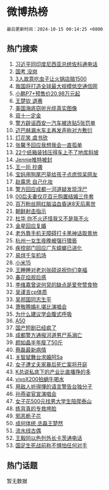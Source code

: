 # 微博热榜

`最后更新时间：2024-10-15 00:14:25 +0800`

## 热门搜索

1. [习近平同印度尼西亚总统佐科通电话](https://m.weibo.cn/search?containerid=100103type%3D1%26t%3D10%26q%3D%23%E4%B9%A0%E8%BF%91%E5%B9%B3%E5%90%8C%E5%8D%B0%E5%BA%A6%E5%B0%BC%E8%A5%BF%E4%BA%9A%E6%80%BB%E7%BB%9F%E4%BD%90%E7%A7%91%E9%80%9A%E7%94%B5%E8%AF%9D%23&stream_entry_id=51&isnewpage=1&extparam=seat%3D1%26pos%3D0%26dgr%3D0%26cate%3D10103%26q%3D%2523%25E4%25B9%25A0%25E8%25BF%2591%25E5%25B9%25B3%25E5%2590%258C%25E5%258D%25B0%25E5%25BA%25A6%25E5%25B0%25BC%25E8%25A5%25BF%25E4%25BA%259A%25E6%2580%25BB%25E7%25BB%259F%25E4%25BD%2590%25E7%25A7%2591%25E9%2580%259A%25E7%2594%25B5%25E8%25AF%259D%2523%26c_type%3D51%26filter_type%3Drealtimehot%26stream_entry_id%3D51%26display_time%3D1728922463%26pre_seqid%3D172892246390802556907137)
1. [国考 没岗](https://m.weibo.cn/search?containerid=100103type%3D1%26t%3D10%26q%3D%E5%9B%BD%E8%80%83+%E6%B2%A1%E5%B2%97&stream_entry_id=31&isnewpage=1&extparam=seat%3D1%26q%3D%25E5%259B%25BD%25E8%2580%2583%2520%25E6%25B2%25A1%25E5%25B2%2597%26dgr%3D0%26band_rank%3D1%26filter_type%3Drealtimehot%26c_type%3D31%26flag%3D1%26lcate%3D5001%26cate%3D5001%26realpos%3D1%26pos%3D0%26stream_entry_id%3D31%26display_time%3D1728922463%26pre_seqid%3D172892246390802556907137)
1. [3人故意吃虫子让火锅店赔1500](https://m.weibo.cn/search?containerid=100103type%3D1%26t%3D10%26q%3D%233%E4%BA%BA%E6%95%85%E6%84%8F%E5%90%83%E8%99%AB%E5%AD%90%E8%AE%A9%E7%81%AB%E9%94%85%E5%BA%97%E8%B5%941500%23&stream_entry_id=31&isnewpage=1&extparam=seat%3D1%26q%3D%25233%25E4%25BA%25BA%25E6%2595%2585%25E6%2584%258F%25E5%2590%2583%25E8%2599%25AB%25E5%25AD%2590%25E8%25AE%25A9%25E7%2581%25AB%25E9%2594%2585%25E5%25BA%2597%25E8%25B5%25941500%2523%26dgr%3D0%26band_rank%3D2%26filter_type%3Drealtimehot%26c_type%3D31%26flag%3D0%26lcate%3D5001%26cate%3D5001%26realpos%3D2%26pos%3D1%26stream_entry_id%3D31%26display_time%3D1728922463%26pre_seqid%3D172892246390802556907137)
1. [我国将打造全球最大规模低空通信网](https://m.weibo.cn/search?containerid=100103type%3D1%26t%3D10%26q%3D%23%E6%88%91%E5%9B%BD%E5%B0%86%E6%89%93%E9%80%A0%E5%85%A8%E7%90%83%E6%9C%80%E5%A4%A7%E8%A7%84%E6%A8%A1%E4%BD%8E%E7%A9%BA%E9%80%9A%E4%BF%A1%E7%BD%91%23&stream_entry_id=31&isnewpage=1&extparam=seat%3D1%26q%3D%2523%25E6%2588%2591%25E5%259B%25BD%25E5%25B0%2586%25E6%2589%2593%25E9%2580%25A0%25E5%2585%25A8%25E7%2590%2583%25E6%259C%2580%25E5%25A4%25A7%25E8%25A7%2584%25E6%25A8%25A1%25E4%25BD%258E%25E7%25A9%25BA%25E9%2580%259A%25E4%25BF%25A1%25E7%25BD%2591%2523%26dgr%3D0%26band_rank%3D3%26filter_type%3Drealtimehot%26c_type%3D31%26flag%3D0%26lcate%3D5001%26cate%3D5001%26realpos%3D3%26pos%3D2%26stream_entry_id%3D31%26display_time%3D1728922463%26pre_seqid%3D172892246390802556907137)
1. [小鹏P7+预售价20.98万元起](https://m.weibo.cn/search?containerid=100103type%3D1%26t%3D10%26q%3D%23%E5%B0%8F%E9%B9%8FP7%2B%E9%A2%84%E5%94%AE%E4%BB%B720.98%E4%B8%87%E5%85%83%E8%B5%B7%23&stream_entry_id=31&isnewpage=1&extparam=seat%3D1%26q%3D%2523%25E5%25B0%258F%25E9%25B9%258FP7%252B%25E9%25A2%2584%25E5%2594%25AE%25E4%25BB%25B720.98%25E4%25B8%2587%25E5%2585%2583%25E8%25B5%25B7%2523%26dgr%3D0%26is_ad_pos%3D1%26adid%3D259110%26band_rank%3D4%26filter_type%3Drealtimehot%26pos%3D3%26topic_ad%3D1%26c_type%3D31%26lcate%3D5001%26cate%3D5001%26stream_entry_id%3D31%26display_time%3D1728922463%26pre_seqid%3D172892246390802556907137)
1. [王楚钦 退赛](https://m.weibo.cn/search?containerid=100103type%3D1%26t%3D10%26q%3D%E7%8E%8B%E6%A5%9A%E9%92%A6+%E9%80%80%E8%B5%9B&stream_entry_id=31&isnewpage=1&extparam=seat%3D1%26q%3D%25E7%258E%258B%25E6%25A5%259A%25E9%2592%25A6%2520%25E9%2580%2580%25E8%25B5%259B%26dgr%3D0%26band_rank%3D4%26filter_type%3Drealtimehot%26c_type%3D31%26flag%3D2%26lcate%3D5001%26cate%3D5001%26realpos%3D4%26pos%3D4%26stream_entry_id%3D31%26display_time%3D1728922463%26pre_seqid%3D172892246390802556907137)
1. [美国海底窃听光缆真实图像](https://m.weibo.cn/search?containerid=100103type%3D1%26t%3D10%26q%3D%23%E7%BE%8E%E5%9B%BD%E6%B5%B7%E5%BA%95%E7%AA%83%E5%90%AC%E5%85%89%E7%BC%86%E7%9C%9F%E5%AE%9E%E5%9B%BE%E5%83%8F%23&stream_entry_id=31&isnewpage=1&extparam=seat%3D1%26q%3D%2523%25E7%25BE%258E%25E5%259B%25BD%25E6%25B5%25B7%25E5%25BA%2595%25E7%25AA%2583%25E5%2590%25AC%25E5%2585%2589%25E7%25BC%2586%25E7%259C%259F%25E5%25AE%259E%25E5%259B%25BE%25E5%2583%258F%2523%26dgr%3D0%26band_rank%3D5%26filter_type%3Drealtimehot%26c_type%3D31%26flag%3D1%26lcate%3D5001%26cate%3D5001%26realpos%3D5%26pos%3D5%26stream_entry_id%3D31%26display_time%3D1728922463%26pre_seqid%3D172892246390802556907137)
1. [双十一定金](https://m.weibo.cn/search?containerid=100103type%3D1%26t%3D10%26q%3D%E5%8F%8C%E5%8D%81%E4%B8%80%E5%AE%9A%E9%87%91&stream_entry_id=31&isnewpage=1&extparam=seat%3D1%26q%3D%25E5%258F%258C%25E5%258D%2581%25E4%25B8%2580%25E5%25AE%259A%25E9%2587%2591%26dgr%3D0%26band_rank%3D6%26filter_type%3Drealtimehot%26c_type%3D31%26flag%3D2%26lcate%3D5001%26cate%3D5001%26realpos%3D6%26pos%3D6%26stream_entry_id%3D31%26display_time%3D1728922463%26pre_seqid%3D172892246390802556907137)
1. [警方辟谣西安一汽车被连贴5张罚单](https://m.weibo.cn/search?containerid=100103type%3D1%26t%3D10%26q%3D%23%E8%AD%A6%E6%96%B9%E8%BE%9F%E8%B0%A3%E8%A5%BF%E5%AE%89%E4%B8%80%E6%B1%BD%E8%BD%A6%E8%A2%AB%E8%BF%9E%E8%B4%B45%E5%BC%A0%E7%BD%9A%E5%8D%95%23&stream_entry_id=31&isnewpage=1&extparam=seat%3D1%26q%3D%2523%25E8%25AD%25A6%25E6%2596%25B9%25E8%25BE%259F%25E8%25B0%25A3%25E8%25A5%25BF%25E5%25AE%2589%25E4%25B8%2580%25E6%25B1%25BD%25E8%25BD%25A6%25E8%25A2%25AB%25E8%25BF%259E%25E8%25B4%25B45%25E5%25BC%25A0%25E7%25BD%259A%25E5%258D%2595%2523%26dgr%3D0%26is_ad_pos%3D1%26adid%3D258996%26band_rank%3D7%26filter_type%3Drealtimehot%26pos%3D7%26lcate%3D5001%26c_type%3D31%26cate%3D5001%26stream_entry_id%3D31%26display_time%3D1728922463%26pre_seqid%3D172892246390802556907137)
1. [迈巴赫漏水车主再发声称对方敷衍](https://m.weibo.cn/search?containerid=100103type%3D1%26t%3D10%26q%3D%23%E8%BF%88%E5%B7%B4%E8%B5%AB%E6%BC%8F%E6%B0%B4%E8%BD%A6%E4%B8%BB%E5%86%8D%E5%8F%91%E5%A3%B0%E7%A7%B0%E5%AF%B9%E6%96%B9%E6%95%B7%E8%A1%8D%23&stream_entry_id=31&isnewpage=1&extparam=seat%3D1%26q%3D%2523%25E8%25BF%2588%25E5%25B7%25B4%25E8%25B5%25AB%25E6%25BC%258F%25E6%25B0%25B4%25E8%25BD%25A6%25E4%25B8%25BB%25E5%2586%258D%25E5%258F%2591%25E5%25A3%25B0%25E7%25A7%25B0%25E5%25AF%25B9%25E6%2596%25B9%25E6%2595%25B7%25E8%25A1%258D%2523%26dgr%3D0%26band_rank%3D7%26filter_type%3Drealtimehot%26c_type%3D31%26flag%3D1%26lcate%3D5001%26cate%3D5001%26realpos%3D7%26pos%3D8%26stream_entry_id%3D31%26display_time%3D1728922463%26pre_seqid%3D172892246390802556907137)
1. [灯花笑 虞书欣](https://m.weibo.cn/search?containerid=100103type%3D1%26t%3D10%26q%3D%E7%81%AF%E8%8A%B1%E7%AC%91+%E8%99%9E%E4%B9%A6%E6%AC%A3&stream_entry_id=31&isnewpage=1&extparam=seat%3D1%26q%3D%25E7%2581%25AF%25E8%258A%25B1%25E7%25AC%2591%2520%25E8%2599%259E%25E4%25B9%25A6%25E6%25AC%25A3%26dgr%3D0%26band_rank%3D8%26filter_type%3Drealtimehot%26c_type%3D31%26flag%3D1%26lcate%3D5001%26cate%3D5001%26realpos%3D8%26pos%3D9%26stream_entry_id%3D31%26display_time%3D1728922463%26pre_seqid%3D172892246390802556907137)
1. [张馨予回应我想我会一直孤单](https://m.weibo.cn/search?containerid=100103type%3D1%26t%3D10%26q%3D%23%E5%BC%A0%E9%A6%A8%E4%BA%88%E5%9B%9E%E5%BA%94%E6%88%91%E6%83%B3%E6%88%91%E4%BC%9A%E4%B8%80%E7%9B%B4%E5%AD%A4%E5%8D%95%23&stream_entry_id=31&isnewpage=1&extparam=seat%3D1%26q%3D%2523%25E5%25BC%25A0%25E9%25A6%25A8%25E4%25BA%2588%25E5%259B%259E%25E5%25BA%2594%25E6%2588%2591%25E6%2583%25B3%25E6%2588%2591%25E4%25BC%259A%25E4%25B8%2580%25E7%259B%25B4%25E5%25AD%25A4%25E5%258D%2595%2523%26dgr%3D0%26band_rank%3D9%26filter_type%3Drealtimehot%26c_type%3D31%26flag%3D0%26lcate%3D5001%26cate%3D5001%26realpos%3D9%26pos%3D10%26stream_entry_id%3D31%26display_time%3D1728922463%26pre_seqid%3D172892246390802556907137)
1. [22个纸箱装钱压得车上不了地库斜坡](https://m.weibo.cn/search?containerid=100103type%3D1%26t%3D10%26q%3D%2322%E4%B8%AA%E7%BA%B8%E7%AE%B1%E8%A3%85%E9%92%B1%E5%8E%8B%E5%BE%97%E8%BD%A6%E4%B8%8A%E4%B8%8D%E4%BA%86%E5%9C%B0%E5%BA%93%E6%96%9C%E5%9D%A1%23&stream_entry_id=31&isnewpage=1&extparam=seat%3D1%26q%3D%252322%25E4%25B8%25AA%25E7%25BA%25B8%25E7%25AE%25B1%25E8%25A3%2585%25E9%2592%25B1%25E5%258E%258B%25E5%25BE%2597%25E8%25BD%25A6%25E4%25B8%258A%25E4%25B8%258D%25E4%25BA%2586%25E5%259C%25B0%25E5%25BA%2593%25E6%2596%259C%25E5%259D%25A1%2523%26dgr%3D0%26band_rank%3D10%26filter_type%3Drealtimehot%26c_type%3D31%26flag%3D1%26lcate%3D5001%26cate%3D5001%26realpos%3D10%26pos%3D11%26stream_entry_id%3D31%26display_time%3D1728922463%26pre_seqid%3D172892246390802556907137)
1. [Jennie推特被封](https://m.weibo.cn/search?containerid=100103type%3D1%26t%3D10%26q%3D%23Jennie%E6%8E%A8%E7%89%B9%E8%A2%AB%E5%B0%81%23&stream_entry_id=31&isnewpage=1&extparam=seat%3D1%26q%3D%2523Jennie%25E6%258E%25A8%25E7%2589%25B9%25E8%25A2%25AB%25E5%25B0%2581%2523%26dgr%3D0%26band_rank%3D11%26filter_type%3Drealtimehot%26c_type%3D31%26flag%3D2%26lcate%3D5001%26cate%3D5001%26realpos%3D11%26pos%3D12%26stream_entry_id%3D31%26display_time%3D1728922463%26pre_seqid%3D172892246390802556907137)
1. [王一珩 抄袭](https://m.weibo.cn/search?containerid=100103type%3D1%26t%3D10%26q%3D%E7%8E%8B%E4%B8%80%E7%8F%A9+%E6%8A%84%E8%A2%AD&stream_entry_id=31&isnewpage=1&extparam=seat%3D1%26q%3D%25E7%258E%258B%25E4%25B8%2580%25E7%258F%25A9%2520%25E6%258A%2584%25E8%25A2%25AD%26dgr%3D0%26band_rank%3D12%26filter_type%3Drealtimehot%26c_type%3D31%26flag%3D2%26lcate%3D5001%26cate%3D5001%26realpos%3D12%26pos%3D13%26stream_entry_id%3D31%26display_time%3D1728922463%26pre_seqid%3D172892246390802556907137)
1. [宝妈用狗尾巴草给孩子点痣惊呆网友](https://m.weibo.cn/search?containerid=100103type%3D1%26t%3D10%26q%3D%23%E5%AE%9D%E5%A6%88%E7%94%A8%E7%8B%97%E5%B0%BE%E5%B7%B4%E8%8D%89%E7%BB%99%E5%AD%A9%E5%AD%90%E7%82%B9%E7%97%A3%E6%83%8A%E5%91%86%E7%BD%91%E5%8F%8B%23&stream_entry_id=31&isnewpage=1&extparam=seat%3D1%26q%3D%2523%25E5%25AE%259D%25E5%25A6%2588%25E7%2594%25A8%25E7%258B%2597%25E5%25B0%25BE%25E5%25B7%25B4%25E8%258D%2589%25E7%25BB%2599%25E5%25AD%25A9%25E5%25AD%2590%25E7%2582%25B9%25E7%2597%25A3%25E6%2583%258A%25E5%2591%2586%25E7%25BD%2591%25E5%258F%258B%2523%26dgr%3D0%26band_rank%3D13%26filter_type%3Drealtimehot%26c_type%3D31%26flag%3D1%26lcate%3D5001%26cate%3D5001%26realpos%3D13%26pos%3D14%26stream_entry_id%3D31%26display_time%3D1728922463%26pre_seqid%3D172892246390802556907137)
1. [赵露思 自己化妆](https://m.weibo.cn/search?containerid=100103type%3D1%26t%3D10%26q%3D%E8%B5%B5%E9%9C%B2%E6%80%9D+%E8%87%AA%E5%B7%B1%E5%8C%96%E5%A6%86&stream_entry_id=31&isnewpage=1&extparam=seat%3D1%26q%3D%25E8%25B5%25B5%25E9%259C%25B2%25E6%2580%259D%2520%25E8%2587%25AA%25E5%25B7%25B1%25E5%258C%2596%25E5%25A6%2586%26dgr%3D0%26band_rank%3D14%26filter_type%3Drealtimehot%26c_type%3D31%26flag%3D2%26lcate%3D5001%26cate%3D5001%26realpos%3D14%26pos%3D15%26stream_entry_id%3D31%26display_time%3D1728922463%26pre_seqid%3D172892246390802556907137)
1. [警方回应成都一河道疑发现浮尸](https://m.weibo.cn/search?containerid=100103type%3D1%26t%3D10%26q%3D%23%E8%AD%A6%E6%96%B9%E5%9B%9E%E5%BA%94%E6%88%90%E9%83%BD%E4%B8%80%E6%B2%B3%E9%81%93%E7%96%91%E5%8F%91%E7%8E%B0%E6%B5%AE%E5%B0%B8%23&stream_entry_id=31&isnewpage=1&extparam=seat%3D1%26q%3D%2523%25E8%25AD%25A6%25E6%2596%25B9%25E5%259B%259E%25E5%25BA%2594%25E6%2588%2590%25E9%2583%25BD%25E4%25B8%2580%25E6%25B2%25B3%25E9%2581%2593%25E7%2596%2591%25E5%258F%2591%25E7%258E%25B0%25E6%25B5%25AE%25E5%25B0%25B8%2523%26dgr%3D0%26band_rank%3D15%26filter_type%3Drealtimehot%26c_type%3D31%26flag%3D0%26lcate%3D5001%26cate%3D5001%26realpos%3D15%26pos%3D16%26stream_entry_id%3D31%26display_time%3D1728922463%26pre_seqid%3D172892246390802556907137)
1. [00后夫妻仅花百元购置结婚三件套](https://m.weibo.cn/search?containerid=100103type%3D1%26t%3D10%26q%3D%2300%E5%90%8E%E5%A4%AB%E5%A6%BB%E4%BB%85%E8%8A%B1%E7%99%BE%E5%85%83%E8%B4%AD%E7%BD%AE%E7%BB%93%E5%A9%9A%E4%B8%89%E4%BB%B6%E5%A5%97%23&stream_entry_id=31&isnewpage=1&extparam=seat%3D1%26q%3D%252300%25E5%2590%258E%25E5%25A4%25AB%25E5%25A6%25BB%25E4%25BB%2585%25E8%258A%25B1%25E7%2599%25BE%25E5%2585%2583%25E8%25B4%25AD%25E7%25BD%25AE%25E7%25BB%2593%25E5%25A9%259A%25E4%25B8%2589%25E4%25BB%25B6%25E5%25A5%2597%2523%26dgr%3D0%26band_rank%3D16%26filter_type%3Drealtimehot%26c_type%3D31%26flag%3D1%26lcate%3D5001%26cate%3D5001%26realpos%3D16%26pos%3D17%26stream_entry_id%3D31%26display_time%3D1728922463%26pre_seqid%3D172892246390802556907137)
1. [百万粉丝网红脑溢血昏迷8天后离世](https://m.weibo.cn/search?containerid=100103type%3D1%26t%3D10%26q%3D%23%E7%99%BE%E4%B8%87%E7%B2%89%E4%B8%9D%E7%BD%91%E7%BA%A2%E8%84%91%E6%BA%A2%E8%A1%80%E6%98%8F%E8%BF%B78%E5%A4%A9%E5%90%8E%E7%A6%BB%E4%B8%96%23&stream_entry_id=31&isnewpage=1&extparam=seat%3D1%26q%3D%2523%25E7%2599%25BE%25E4%25B8%2587%25E7%25B2%2589%25E4%25B8%259D%25E7%25BD%2591%25E7%25BA%25A2%25E8%2584%2591%25E6%25BA%25A2%25E8%25A1%2580%25E6%2598%258F%25E8%25BF%25B78%25E5%25A4%25A9%25E5%2590%258E%25E7%25A6%25BB%25E4%25B8%2596%2523%26dgr%3D0%26band_rank%3D17%26filter_type%3Drealtimehot%26c_type%3D31%26flag%3D1%26lcate%3D5001%26cate%3D5001%26realpos%3D17%26pos%3D18%26stream_entry_id%3D31%26display_time%3D1728922463%26pre_seqid%3D172892246390802556907137)
1. [朝鲜射击指示](https://m.weibo.cn/search?containerid=100103type%3D1%26t%3D10%26q%3D%23%E6%9C%9D%E9%B2%9C%E5%B0%84%E5%87%BB%E6%8C%87%E7%A4%BA%23&stream_entry_id=31&isnewpage=1&extparam=seat%3D1%26q%3D%2523%25E6%259C%259D%25E9%25B2%259C%25E5%25B0%2584%25E5%2587%25BB%25E6%258C%2587%25E7%25A4%25BA%2523%26dgr%3D0%26band_rank%3D18%26filter_type%3Drealtimehot%26c_type%3D31%26flag%3D0%26lcate%3D5001%26cate%3D5001%26realpos%3D18%26pos%3D19%26stream_entry_id%3D31%26display_time%3D1728922463%26pre_seqid%3D172892246390802556907137)
1. [杜华 你不火还怪我又不是我不火](https://m.weibo.cn/search?containerid=100103type%3D1%26t%3D10%26q%3D%E6%9D%9C%E5%8D%8E+%E4%BD%A0%E4%B8%8D%E7%81%AB%E8%BF%98%E6%80%AA%E6%88%91%E5%8F%88%E4%B8%8D%E6%98%AF%E6%88%91%E4%B8%8D%E7%81%AB&stream_entry_id=31&isnewpage=1&extparam=seat%3D1%26q%3D%25E6%259D%259C%25E5%258D%258E%2520%25E4%25BD%25A0%25E4%25B8%258D%25E7%2581%25AB%25E8%25BF%2598%25E6%2580%25AA%25E6%2588%2591%25E5%258F%2588%25E4%25B8%258D%25E6%2598%25AF%25E6%2588%2591%25E4%25B8%258D%25E7%2581%25AB%26dgr%3D0%26band_rank%3D19%26filter_type%3Drealtimehot%26c_type%3D31%26flag%3D0%26lcate%3D5001%26cate%3D5001%26realpos%3D19%26pos%3D20%26stream_entry_id%3D31%26display_time%3D1728922463%26pre_seqid%3D172892246390802556907137)
1. [金星回应复婚](https://m.weibo.cn/search?containerid=100103type%3D1%26t%3D10%26q%3D%23%E9%87%91%E6%98%9F%E5%9B%9E%E5%BA%94%E5%A4%8D%E5%A9%9A%23&stream_entry_id=31&isnewpage=1&extparam=seat%3D1%26q%3D%2523%25E9%2587%2591%25E6%2598%259F%25E5%259B%259E%25E5%25BA%2594%25E5%25A4%258D%25E5%25A9%259A%2523%26dgr%3D0%26band_rank%3D20%26filter_type%3Drealtimehot%26c_type%3D31%26flag%3D0%26lcate%3D5001%26cate%3D5001%26realpos%3D20%26pos%3D21%26stream_entry_id%3D31%26display_time%3D1728922463%26pre_seqid%3D172892246390802556907137)
1. [老外靠手机无障碍打卡黑神话取景地](https://m.weibo.cn/search?containerid=100103type%3D1%26t%3D10%26q%3D%E8%80%81%E5%A4%96%E9%9D%A0%E6%89%8B%E6%9C%BA%E6%97%A0%E9%9A%9C%E7%A2%8D%E6%89%93%E5%8D%A1%E9%BB%91%E7%A5%9E%E8%AF%9D%E5%8F%96%E6%99%AF%E5%9C%B0&stream_entry_id=31&isnewpage=1&extparam=seat%3D1%26q%3D%25E8%2580%2581%25E5%25A4%2596%25E9%259D%25A0%25E6%2589%258B%25E6%259C%25BA%25E6%2597%25A0%25E9%259A%259C%25E7%25A2%258D%25E6%2589%2593%25E5%258D%25A1%25E9%25BB%2591%25E7%25A5%259E%25E8%25AF%259D%25E5%258F%2596%25E6%2599%25AF%25E5%259C%25B0%26dgr%3D0%26adid%3D259137%26band_rank%3D21%26filter_type%3Drealtimehot%26c_type%3D31%26flag%3D0%26lcate%3D5001%26cate%3D5001%26realpos%3D21%26pos%3D22%26stream_entry_id%3D31%26display_time%3D1728922463%26pre_seqid%3D172892246390802556907137)
1. [杭州一女生夜晚被强行猥亵](https://m.weibo.cn/search?containerid=100103type%3D1%26t%3D10%26q%3D%23%E6%9D%AD%E5%B7%9E%E4%B8%80%E5%A5%B3%E7%94%9F%E5%A4%9C%E6%99%9A%E8%A2%AB%E5%BC%BA%E8%A1%8C%E7%8C%A5%E4%BA%B5%23&stream_entry_id=31&isnewpage=1&extparam=seat%3D1%26q%3D%2523%25E6%259D%25AD%25E5%25B7%259E%25E4%25B8%2580%25E5%25A5%25B3%25E7%2594%259F%25E5%25A4%259C%25E6%2599%259A%25E8%25A2%25AB%25E5%25BC%25BA%25E8%25A1%258C%25E7%258C%25A5%25E4%25BA%25B5%2523%26dgr%3D0%26band_rank%3D22%26filter_type%3Drealtimehot%26c_type%3D31%26flag%3D1%26lcate%3D5001%26cate%3D5001%26realpos%3D22%26pos%3D23%26stream_entry_id%3D31%26display_time%3D1728922463%26pre_seqid%3D172892246390802556907137)
1. [疾控部门回应广东蟑螂已进化](https://m.weibo.cn/search?containerid=100103type%3D1%26t%3D10%26q%3D%23%E7%96%BE%E6%8E%A7%E9%83%A8%E9%97%A8%E5%9B%9E%E5%BA%94%E5%B9%BF%E4%B8%9C%E8%9F%91%E8%9E%82%E5%B7%B2%E8%BF%9B%E5%8C%96%23&stream_entry_id=31&isnewpage=1&extparam=seat%3D1%26q%3D%2523%25E7%2596%25BE%25E6%258E%25A7%25E9%2583%25A8%25E9%2597%25A8%25E5%259B%259E%25E5%25BA%2594%25E5%25B9%25BF%25E4%25B8%259C%25E8%259F%2591%25E8%259E%2582%25E5%25B7%25B2%25E8%25BF%259B%25E5%258C%2596%2523%26dgr%3D0%26band_rank%3D23%26filter_type%3Drealtimehot%26c_type%3D31%26flag%3D0%26lcate%3D5001%26cate%3D5001%26realpos%3D23%26pos%3D24%26stream_entry_id%3D31%26display_time%3D1728922463%26pre_seqid%3D172892246390802556907137)
1. [易烊千玺机场](https://m.weibo.cn/search?containerid=100103type%3D1%26t%3D10%26q%3D%E6%98%93%E7%83%8A%E5%8D%83%E7%8E%BA%E6%9C%BA%E5%9C%BA&stream_entry_id=31&isnewpage=1&extparam=seat%3D1%26q%3D%25E6%2598%2593%25E7%2583%258A%25E5%258D%2583%25E7%258E%25BA%25E6%259C%25BA%25E5%259C%25BA%26dgr%3D0%26band_rank%3D24%26filter_type%3Drealtimehot%26c_type%3D31%26flag%3D0%26lcate%3D5001%26cate%3D5001%26realpos%3D24%26pos%3D25%26stream_entry_id%3D31%26display_time%3D1728922463%26pre_seqid%3D172892246390802556907137)
1. [小米15](https://m.weibo.cn/search?containerid=100103type%3D1%26t%3D10%26q%3D%E5%B0%8F%E7%B1%B315&stream_entry_id=31&isnewpage=1&extparam=seat%3D1%26q%3D%25E5%25B0%258F%25E7%25B1%25B315%26dgr%3D0%26band_rank%3D25%26filter_type%3Drealtimehot%26c_type%3D31%26flag%3D0%26lcate%3D5001%26cate%3D5001%26realpos%3D25%26pos%3D26%26stream_entry_id%3D31%26display_time%3D1728922463%26pre_seqid%3D172892246390802556907137)
1. [王睡睡对老刘张硕说祝你们幸福](https://m.weibo.cn/search?containerid=100103type%3D1%26t%3D10%26q%3D%E7%8E%8B%E7%9D%A1%E7%9D%A1%E5%AF%B9%E8%80%81%E5%88%98%E5%BC%A0%E7%A1%95%E8%AF%B4%E7%A5%9D%E4%BD%A0%E4%BB%AC%E5%B9%B8%E7%A6%8F&stream_entry_id=31&isnewpage=1&extparam=seat%3D1%26q%3D%25E7%258E%258B%25E7%259D%25A1%25E7%259D%25A1%25E5%25AF%25B9%25E8%2580%2581%25E5%2588%2598%25E5%25BC%25A0%25E7%25A1%2595%25E8%25AF%25B4%25E7%25A5%259D%25E4%25BD%25A0%25E4%25BB%25AC%25E5%25B9%25B8%25E7%25A6%258F%26dgr%3D0%26band_rank%3D26%26filter_type%3Drealtimehot%26c_type%3D31%26flag%3D1%26lcate%3D5001%26cate%3D5001%26realpos%3D26%26pos%3D27%26stream_entry_id%3D31%26display_time%3D1728922463%26pre_seqid%3D172892246390802556907137)
1. [春花焰观后感](https://m.weibo.cn/search?containerid=100103type%3D1%26t%3D10%26q%3D%23%E6%98%A5%E8%8A%B1%E7%84%B0%E8%A7%82%E5%90%8E%E6%84%9F%23&stream_entry_id=31&isnewpage=1&extparam=seat%3D1%26q%3D%2523%25E6%2598%25A5%25E8%258A%25B1%25E7%2584%25B0%25E8%25A7%2582%25E5%2590%258E%25E6%2584%259F%2523%26dgr%3D0%26band_rank%3D27%26filter_type%3Drealtimehot%26c_type%3D31%26flag%3D1%26lcate%3D5001%26cate%3D5001%26realpos%3D27%26pos%3D28%26stream_entry_id%3D31%26display_time%3D1728922463%26pre_seqid%3D172892246390802556907137)
1. [李维嘉曾说何炅的缺点是爱夸赞食物](https://m.weibo.cn/search?containerid=100103type%3D1%26t%3D10%26q%3D%23%E6%9D%8E%E7%BB%B4%E5%98%89%E6%9B%BE%E8%AF%B4%E4%BD%95%E7%82%85%E7%9A%84%E7%BC%BA%E7%82%B9%E6%98%AF%E7%88%B1%E5%A4%B8%E8%B5%9E%E9%A3%9F%E7%89%A9%23&stream_entry_id=31&isnewpage=1&extparam=seat%3D1%26q%3D%2523%25E6%259D%258E%25E7%25BB%25B4%25E5%2598%2589%25E6%259B%25BE%25E8%25AF%25B4%25E4%25BD%2595%25E7%2582%2585%25E7%259A%2584%25E7%25BC%25BA%25E7%2582%25B9%25E6%2598%25AF%25E7%2588%25B1%25E5%25A4%25B8%25E8%25B5%259E%25E9%25A3%259F%25E7%2589%25A9%2523%26dgr%3D0%26band_rank%3D28%26filter_type%3Drealtimehot%26c_type%3D31%26flag%3D0%26lcate%3D5001%26cate%3D5001%26realpos%3D28%26pos%3D29%26stream_entry_id%3D31%26display_time%3D1728922463%26pre_seqid%3D172892246390802556907137)
1. [吴谨言cp体质](https://m.weibo.cn/search?containerid=100103type%3D1%26t%3D10%26q%3D%23%E5%90%B4%E8%B0%A8%E8%A8%80cp%E4%BD%93%E8%B4%A8%23&stream_entry_id=31&isnewpage=1&extparam=seat%3D1%26q%3D%2523%25E5%2590%25B4%25E8%25B0%25A8%25E8%25A8%2580cp%25E4%25BD%2593%25E8%25B4%25A8%2523%26dgr%3D0%26band_rank%3D29%26filter_type%3Drealtimehot%26c_type%3D31%26flag%3D1%26lcate%3D5001%26cate%3D5001%26realpos%3D29%26pos%3D30%26stream_entry_id%3D31%26display_time%3D1728922463%26pre_seqid%3D172892246390802556907137)
1. [吴邦国同志生平](https://m.weibo.cn/search?containerid=100103type%3D1%26t%3D10%26q%3D%23%E5%90%B4%E9%82%A6%E5%9B%BD%E5%90%8C%E5%BF%97%E7%94%9F%E5%B9%B3%23&stream_entry_id=31&isnewpage=1&extparam=seat%3D1%26q%3D%2523%25E5%2590%25B4%25E9%2582%25A6%25E5%259B%25BD%25E5%2590%258C%25E5%25BF%2597%25E7%2594%259F%25E5%25B9%25B3%2523%26dgr%3D0%26band_rank%3D30%26filter_type%3Drealtimehot%26c_type%3D31%26flag%3D0%26lcate%3D5001%26cate%3D5001%26realpos%3D30%26pos%3D31%26stream_entry_id%3D31%26display_time%3D1728922463%26pre_seqid%3D172892246390802556907137)
1. [萧敬腾婚礼堪比演唱会](https://m.weibo.cn/search?containerid=100103type%3D1%26t%3D10%26q%3D%23%E8%90%A7%E6%95%AC%E8%85%BE%E5%A9%9A%E7%A4%BC%E5%A0%AA%E6%AF%94%E6%BC%94%E5%94%B1%E4%BC%9A%23&stream_entry_id=31&isnewpage=1&extparam=seat%3D1%26q%3D%2523%25E8%2590%25A7%25E6%2595%25AC%25E8%2585%25BE%25E5%25A9%259A%25E7%25A4%25BC%25E5%25A0%25AA%25E6%25AF%2594%25E6%25BC%2594%25E5%2594%25B1%25E4%25BC%259A%2523%26dgr%3D0%26band_rank%3D31%26filter_type%3Drealtimehot%26c_type%3D31%26flag%3D1%26lcate%3D5001%26cate%3D5001%26realpos%3D31%26pos%3D32%26stream_entry_id%3D31%26display_time%3D1728922463%26pre_seqid%3D172892246390802556907137)
1. [为什么建议学会腹式呼吸](https://m.weibo.cn/search?containerid=100103type%3D1%26t%3D10%26q%3D%23%E4%B8%BA%E4%BB%80%E4%B9%88%E5%BB%BA%E8%AE%AE%E5%AD%A6%E4%BC%9A%E8%85%B9%E5%BC%8F%E5%91%BC%E5%90%B8%23&stream_entry_id=31&isnewpage=1&extparam=seat%3D1%26q%3D%2523%25E4%25B8%25BA%25E4%25BB%2580%25E4%25B9%2588%25E5%25BB%25BA%25E8%25AE%25AE%25E5%25AD%25A6%25E4%25BC%259A%25E8%2585%25B9%25E5%25BC%258F%25E5%2591%25BC%25E5%2590%25B8%2523%26dgr%3D0%26band_rank%3D32%26filter_type%3Drealtimehot%26c_type%3D31%26flag%3D1%26lcate%3D5001%26cate%3D5001%26realpos%3D32%26pos%3D33%26stream_entry_id%3D31%26display_time%3D1728922463%26pre_seqid%3D172892246390802556907137)
1. [A50](https://m.weibo.cn/search?containerid=100103type%3D1%26t%3D10%26q%3DA50&stream_entry_id=31&isnewpage=1&extparam=seat%3D1%26q%3DA50%26dgr%3D0%26band_rank%3D33%26filter_type%3Drealtimehot%26c_type%3D31%26flag%3D0%26lcate%3D5001%26cate%3D5001%26realpos%3D33%26pos%3D34%26stream_entry_id%3D31%26display_time%3D1728922463%26pre_seqid%3D172892246390802556907137)
1. [国产短剧已经疯了](https://m.weibo.cn/search?containerid=100103type%3D1%26t%3D10%26q%3D%E5%9B%BD%E4%BA%A7%E7%9F%AD%E5%89%A7%E5%B7%B2%E7%BB%8F%E7%96%AF%E4%BA%86&stream_entry_id=31&isnewpage=1&extparam=seat%3D1%26q%3D%25E5%259B%25BD%25E4%25BA%25A7%25E7%259F%25AD%25E5%2589%25A7%25E5%25B7%25B2%25E7%25BB%258F%25E7%2596%25AF%25E4%25BA%2586%26dgr%3D0%26band_rank%3D34%26filter_type%3Drealtimehot%26c_type%3D31%26flag%3D0%26lcate%3D5001%26cate%3D5001%26realpos%3D34%26pos%3D35%26stream_entry_id%3D31%26display_time%3D1728922463%26pre_seqid%3D172892246390802556907137)
1. [成都警方通报河道男尸系溺亡](https://m.weibo.cn/search?containerid=100103type%3D1%26t%3D10%26q%3D%23%E6%88%90%E9%83%BD%E8%AD%A6%E6%96%B9%E9%80%9A%E6%8A%A5%E6%B2%B3%E9%81%93%E7%94%B7%E5%B0%B8%E7%B3%BB%E6%BA%BA%E4%BA%A1%23&stream_entry_id=31&isnewpage=1&extparam=seat%3D1%26q%3D%2523%25E6%2588%2590%25E9%2583%25BD%25E8%25AD%25A6%25E6%2596%25B9%25E9%2580%259A%25E6%258A%25A5%25E6%25B2%25B3%25E9%2581%2593%25E7%2594%25B7%25E5%25B0%25B8%25E7%25B3%25BB%25E6%25BA%25BA%25E4%25BA%25A1%2523%26dgr%3D0%26band_rank%3D35%26filter_type%3Drealtimehot%26c_type%3D31%26flag%3D1%26lcate%3D5001%26cate%3D5001%26realpos%3D35%26pos%3D36%26stream_entry_id%3D31%26display_time%3D1728922463%26pre_seqid%3D172892246390802556907137)
1. [颜如晶半年瘦了50斤](https://m.weibo.cn/search?containerid=100103type%3D1%26t%3D10%26q%3D%E9%A2%9C%E5%A6%82%E6%99%B6%E5%8D%8A%E5%B9%B4%E7%98%A6%E4%BA%8650%E6%96%A4&stream_entry_id=31&isnewpage=1&extparam=seat%3D1%26q%3D%25E9%25A2%259C%25E5%25A6%2582%25E6%2599%25B6%25E5%258D%258A%25E5%25B9%25B4%25E7%2598%25A6%25E4%25BA%258650%25E6%2596%25A4%26dgr%3D0%26band_rank%3D36%26filter_type%3Drealtimehot%26c_type%3D31%26flag%3D0%26lcate%3D5001%26cate%3D5001%26realpos%3D36%26pos%3D37%26stream_entry_id%3D31%26display_time%3D1728922463%26pre_seqid%3D172892246390802556907137)
1. [蔡磊最新病情](https://m.weibo.cn/search?containerid=100103type%3D1%26t%3D10%26q%3D%23%E8%94%A1%E7%A3%8A%E6%9C%80%E6%96%B0%E7%97%85%E6%83%85%23&stream_entry_id=31&isnewpage=1&extparam=seat%3D1%26q%3D%2523%25E8%2594%25A1%25E7%25A3%258A%25E6%259C%2580%25E6%2596%25B0%25E7%2597%2585%25E6%2583%2585%2523%26dgr%3D0%26band_rank%3D37%26filter_type%3Drealtimehot%26c_type%3D31%26flag%3D1%26lcate%3D5001%26cate%3D5001%26realpos%3D37%26pos%3D38%26stream_entry_id%3D31%26display_time%3D1728922463%26pre_seqid%3D172892246390802556907137)
1. [关智斌舞台求婚阿Sa](https://m.weibo.cn/search?containerid=100103type%3D1%26t%3D10%26q%3D%E5%85%B3%E6%99%BA%E6%96%8C%E8%88%9E%E5%8F%B0%E6%B1%82%E5%A9%9A%E9%98%BFSa&stream_entry_id=31&isnewpage=1&extparam=seat%3D1%26q%3D%25E5%2585%25B3%25E6%2599%25BA%25E6%2596%258C%25E8%2588%259E%25E5%258F%25B0%25E6%25B1%2582%25E5%25A9%259A%25E9%2598%25BFSa%26dgr%3D0%26band_rank%3D38%26filter_type%3Drealtimehot%26c_type%3D31%26flag%3D0%26lcate%3D5001%26cate%3D5001%26realpos%3D38%26pos%3D39%26stream_entry_id%3D31%26display_time%3D1728922463%26pre_seqid%3D172892246390802556907137)
1. [女子遭丈夫家暴后死亡案将开庭](https://m.weibo.cn/search?containerid=100103type%3D1%26t%3D10%26q%3D%23%E5%A5%B3%E5%AD%90%E9%81%AD%E4%B8%88%E5%A4%AB%E5%AE%B6%E6%9A%B4%E5%90%8E%E6%AD%BB%E4%BA%A1%E6%A1%88%E5%B0%86%E5%BC%80%E5%BA%AD%23&stream_entry_id=31&isnewpage=1&extparam=seat%3D1%26q%3D%2523%25E5%25A5%25B3%25E5%25AD%2590%25E9%2581%25AD%25E4%25B8%2588%25E5%25A4%25AB%25E5%25AE%25B6%25E6%259A%25B4%25E5%2590%258E%25E6%25AD%25BB%25E4%25BA%25A1%25E6%25A1%2588%25E5%25B0%2586%25E5%25BC%2580%25E5%25BA%25AD%2523%26dgr%3D0%26band_rank%3D39%26filter_type%3Drealtimehot%26c_type%3D31%26flag%3D0%26lcate%3D5001%26cate%3D5001%26realpos%3D39%26pos%3D40%26stream_entry_id%3D31%26display_time%3D1728922463%26pre_seqid%3D172892246390802556907137)
1. [K总说私底下的产业比直播挣的多](https://m.weibo.cn/search?containerid=100103type%3D1%26t%3D10%26q%3D%23K%E6%80%BB%E8%AF%B4%E7%A7%81%E5%BA%95%E4%B8%8B%E7%9A%84%E4%BA%A7%E4%B8%9A%E6%AF%94%E7%9B%B4%E6%92%AD%E6%8C%A3%E7%9A%84%E5%A4%9A%23&stream_entry_id=31&isnewpage=1&extparam=seat%3D1%26q%3D%2523K%25E6%2580%25BB%25E8%25AF%25B4%25E7%25A7%2581%25E5%25BA%2595%25E4%25B8%258B%25E7%259A%2584%25E4%25BA%25A7%25E4%25B8%259A%25E6%25AF%2594%25E7%259B%25B4%25E6%2592%25AD%25E6%258C%25A3%25E7%259A%2584%25E5%25A4%259A%2523%26dgr%3D0%26band_rank%3D40%26filter_type%3Drealtimehot%26c_type%3D31%26flag%3D0%26lcate%3D5001%26cate%3D5001%26realpos%3D40%26pos%3D41%26stream_entry_id%3D31%26display_time%3D1728922463%26pre_seqid%3D172892246390802556907137)
1. [vivoX200拍蜗牛喝水](https://m.weibo.cn/search?containerid=100103type%3D1%26t%3D10%26q%3DvivoX200%E6%8B%8D%E8%9C%97%E7%89%9B%E5%96%9D%E6%B0%B4&stream_entry_id=31&isnewpage=1&extparam=seat%3D1%26q%3DvivoX200%25E6%258B%258D%25E8%259C%2597%25E7%2589%259B%25E5%2596%259D%25E6%25B0%25B4%26dgr%3D0%26adid%3D259135%26band_rank%3D41%26filter_type%3Drealtimehot%26c_type%3D31%26flag%3D0%26lcate%3D5001%26cate%3D5001%26realpos%3D41%26pos%3D42%26stream_entry_id%3D31%26display_time%3D1728922463%26pre_seqid%3D172892246390802556907137)
1. [用敌人听得懂的语言警告台独分子](https://m.weibo.cn/search?containerid=100103type%3D1%26t%3D10%26q%3D%23%E7%94%A8%E6%95%8C%E4%BA%BA%E5%90%AC%E5%BE%97%E6%87%82%E7%9A%84%E8%AF%AD%E8%A8%80%E8%AD%A6%E5%91%8A%E5%8F%B0%E7%8B%AC%E5%88%86%E5%AD%90%23&stream_entry_id=31&isnewpage=1&extparam=seat%3D1%26q%3D%2523%25E7%2594%25A8%25E6%2595%258C%25E4%25BA%25BA%25E5%2590%25AC%25E5%25BE%2597%25E6%2587%2582%25E7%259A%2584%25E8%25AF%25AD%25E8%25A8%2580%25E8%25AD%25A6%25E5%2591%258A%25E5%258F%25B0%25E7%258B%25AC%25E5%2588%2586%25E5%25AD%2590%2523%26dgr%3D0%26band_rank%3D42%26filter_type%3Drealtimehot%26c_type%3D31%26flag%3D1%26lcate%3D5001%26cate%3D5001%26realpos%3D42%26pos%3D43%26stream_entry_id%3D31%26display_time%3D1728922463%26pre_seqid%3D172892246390802556907137)
1. [孙燕姿官宣演唱会](https://m.weibo.cn/search?containerid=100103type%3D1%26t%3D10%26q%3D%23%E5%AD%99%E7%87%95%E5%A7%BF%E5%AE%98%E5%AE%A3%E6%BC%94%E5%94%B1%E4%BC%9A%23&stream_entry_id=31&isnewpage=1&extparam=seat%3D1%26q%3D%2523%25E5%25AD%2599%25E7%2587%2595%25E5%25A7%25BF%25E5%25AE%2598%25E5%25AE%25A3%25E6%25BC%2594%25E5%2594%25B1%25E4%25BC%259A%2523%26dgr%3D0%26band_rank%3D43%26filter_type%3Drealtimehot%26c_type%3D31%26flag%3D0%26lcate%3D5001%26cate%3D5001%26realpos%3D43%26pos%3D44%26stream_entry_id%3D31%26display_time%3D1728922463%26pre_seqid%3D172892246390802556907137)
1. [女子花500元找男大学生陪爬泰山](https://m.weibo.cn/search?containerid=100103type%3D1%26t%3D10%26q%3D%23%E5%A5%B3%E5%AD%90%E8%8A%B1500%E5%85%83%E6%89%BE%E7%94%B7%E5%A4%A7%E5%AD%A6%E7%94%9F%E9%99%AA%E7%88%AC%E6%B3%B0%E5%B1%B1%23&stream_entry_id=31&isnewpage=1&extparam=seat%3D1%26q%3D%2523%25E5%25A5%25B3%25E5%25AD%2590%25E8%258A%25B1500%25E5%2585%2583%25E6%2589%25BE%25E7%2594%25B7%25E5%25A4%25A7%25E5%25AD%25A6%25E7%2594%259F%25E9%2599%25AA%25E7%2588%25AC%25E6%25B3%25B0%25E5%25B1%25B1%2523%26dgr%3D0%26band_rank%3D44%26filter_type%3Drealtimehot%26c_type%3D31%26flag%3D0%26lcate%3D5001%26cate%3D5001%26realpos%3D44%26pos%3D45%26stream_entry_id%3D31%26display_time%3D1728922463%26pre_seqid%3D172892246390802556907137)
1. [练背真的专救垮脸](https://m.weibo.cn/search?containerid=100103type%3D1%26t%3D10%26q%3D%E7%BB%83%E8%83%8C%E7%9C%9F%E7%9A%84%E4%B8%93%E6%95%91%E5%9E%AE%E8%84%B8&stream_entry_id=31&isnewpage=1&extparam=seat%3D1%26q%3D%25E7%25BB%2583%25E8%2583%258C%25E7%259C%259F%25E7%259A%2584%25E4%25B8%2593%25E6%2595%2591%25E5%259E%25AE%25E8%2584%25B8%26dgr%3D0%26band_rank%3D45%26filter_type%3Drealtimehot%26c_type%3D31%26flag%3D1%26lcate%3D5001%26cate%3D5001%26realpos%3D45%26pos%3D46%26stream_entry_id%3D31%26display_time%3D1728922463%26pre_seqid%3D172892246390802556907137)
1. [邪恶栀子花](https://m.weibo.cn/search?containerid=100103type%3D1%26t%3D10%26q%3D%E9%82%AA%E6%81%B6%E6%A0%80%E5%AD%90%E8%8A%B1&stream_entry_id=31&isnewpage=1&extparam=seat%3D1%26q%3D%25E9%2582%25AA%25E6%2581%25B6%25E6%25A0%2580%25E5%25AD%2590%25E8%258A%25B1%26dgr%3D0%26band_rank%3D46%26filter_type%3Drealtimehot%26c_type%3D31%26flag%3D0%26lcate%3D5001%26cate%3D5001%26realpos%3D46%26pos%3D47%26stream_entry_id%3D31%26display_time%3D1728922463%26pre_seqid%3D172892246390802556907137)
1. [成何体统 丞磊王楚然](https://m.weibo.cn/search?containerid=100103type%3D1%26t%3D10%26q%3D%E6%88%90%E4%BD%95%E4%BD%93%E7%BB%9F+%E4%B8%9E%E7%A3%8A%E7%8E%8B%E6%A5%9A%E7%84%B6&stream_entry_id=31&isnewpage=1&extparam=seat%3D1%26q%3D%25E6%2588%2590%25E4%25BD%2595%25E4%25BD%2593%25E7%25BB%259F%2520%25E4%25B8%259E%25E7%25A3%258A%25E7%258E%258B%25E6%25A5%259A%25E7%2584%25B6%26dgr%3D0%26band_rank%3D47%26filter_type%3Drealtimehot%26c_type%3D31%26flag%3D0%26lcate%3D5001%26cate%3D5001%26realpos%3D47%26pos%3D48%26stream_entry_id%3D31%26display_time%3D1728922463%26pre_seqid%3D172892246390802556907137)
1. [流水线古偶](https://m.weibo.cn/search?containerid=100103type%3D1%26t%3D10%26q%3D%E6%B5%81%E6%B0%B4%E7%BA%BF%E5%8F%A4%E5%81%B6&stream_entry_id=31&isnewpage=1&extparam=seat%3D1%26q%3D%25E6%25B5%2581%25E6%25B0%25B4%25E7%25BA%25BF%25E5%258F%25A4%25E5%2581%25B6%26dgr%3D0%26band_rank%3D48%26filter_type%3Drealtimehot%26c_type%3D31%26flag%3D0%26lcate%3D5001%26cate%3D5001%26realpos%3D48%26pos%3D49%26stream_entry_id%3D31%26display_time%3D1728922463%26pre_seqid%3D172892246390802556907137)
1. [王毅同以色列外长卡茨通电话](https://m.weibo.cn/search?containerid=100103type%3D1%26t%3D10%26q%3D%23%E7%8E%8B%E6%AF%85%E5%90%8C%E4%BB%A5%E8%89%B2%E5%88%97%E5%A4%96%E9%95%BF%E5%8D%A1%E8%8C%A8%E9%80%9A%E7%94%B5%E8%AF%9D%23&stream_entry_id=31&isnewpage=1&extparam=seat%3D1%26q%3D%2523%25E7%258E%258B%25E6%25AF%2585%25E5%2590%258C%25E4%25BB%25A5%25E8%2589%25B2%25E5%2588%2597%25E5%25A4%2596%25E9%2595%25BF%25E5%258D%25A1%25E8%258C%25A8%25E9%2580%259A%25E7%2594%25B5%25E8%25AF%259D%2523%26dgr%3D0%26band_rank%3D49%26filter_type%3Drealtimehot%26c_type%3D31%26flag%3D1%26lcate%3D5001%26cate%3D5001%26realpos%3D49%26pos%3D50%26stream_entry_id%3D31%26display_time%3D1728922463%26pre_seqid%3D172892246390802556907137)
1. [国足生死战前称不惧怕任何对手](https://m.weibo.cn/search?containerid=100103type%3D1%26t%3D10%26q%3D%23%E5%9B%BD%E8%B6%B3%E7%94%9F%E6%AD%BB%E6%88%98%E5%89%8D%E7%A7%B0%E4%B8%8D%E6%83%A7%E6%80%95%E4%BB%BB%E4%BD%95%E5%AF%B9%E6%89%8B%23&stream_entry_id=31&isnewpage=1&extparam=seat%3D1%26q%3D%2523%25E5%259B%25BD%25E8%25B6%25B3%25E7%2594%259F%25E6%25AD%25BB%25E6%2588%2598%25E5%2589%258D%25E7%25A7%25B0%25E4%25B8%258D%25E6%2583%25A7%25E6%2580%2595%25E4%25BB%25BB%25E4%25BD%2595%25E5%25AF%25B9%25E6%2589%258B%2523%26dgr%3D0%26band_rank%3D50%26filter_type%3Drealtimehot%26c_type%3D31%26flag%3D1%26lcate%3D5001%26cate%3D5001%26realpos%3D50%26pos%3D51%26stream_entry_id%3D31%26display_time%3D1728922463%26pre_seqid%3D172892246390802556907137)

## 热门话题

暂无数据
